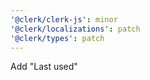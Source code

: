 ```yaml
---
'@clerk/clerk-js': minor
'@clerk/localizations': patch
'@clerk/types': patch
---
```


Add "Last used"

